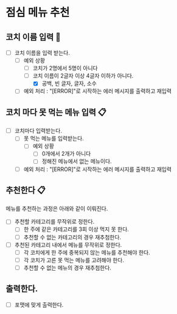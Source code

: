 # 점심 메뉴 추천

## 코치 이름 입력 📅

- [ ] 코치 이름을 입력 받는다.
    - [ ] 예외 상황
        - [ ] 코치가 2명에서 5명이 아니다
        - [ ] 코치 이름이 2글자 이상 4글자 이하가 아니다.
            - [x] 공백, 빈 글자, 글자, 소수
    - [ ] 예외 처리 : "[ERROR]"로 시작하는 에러 메시지를 출력하고 재입력

## 코치 마다 못 먹는 메뉴 입력 📋

- [ ] 코치마다 입력받는다.
    - [ ] 못 먹는 메뉴를 입력받는다.
        - [ ] 예외 상황
            - [ ] 0개에서 2개가 아니다
            - [ ] 정해진 메뉴에서 없는 메뉴이다.
    - [ ] 예외 처리 : "[ERROR]"로 시작하는 에러 메시지를 출력하고 재입력

## 추천한다 📋

메뉴를 추천하는 과정은 아래와 같이 이뤄진다.

- [ ] 추천할 카테고리를 무작위로 정한다.
    - [ ] 한 주에 같은 카테고리를 3회 이상 먹지 못 한다.
    - [ ] 추천할 수 없는 카테고리의 경우 재추첨한다.
- [ ] 추천된 카테고리 내에서 메뉴를 무작위로 정한다.
    - [ ] 각 코치에게 한 주에 중복되지 않는 메뉴를 추천해야 한다.
    - [ ] 각 코치가 고른 못 먹는 메뉴를 고려해야 한다.
    - [ ] 추천할 수 없는 메뉴의 경우 재추첨한다.

## 출력한다.

- [ ] 포맷에 맞게 출력한다.